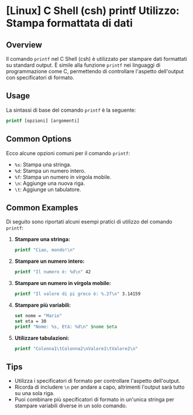 # [Linux] C Shell (csh) printf Utilizzo: Stampa formattata di dati

## Overview
Il comando `printf` nel C Shell (csh) è utilizzato per stampare dati formattati su standard output. È simile alla funzione `printf` nei linguaggi di programmazione come C, permettendo di controllare l'aspetto dell'output con specificatori di formato.

## Usage
La sintassi di base del comando `printf` è la seguente:

```csh
printf [opzioni] [argomenti]
```

## Common Options
Ecco alcune opzioni comuni per il comando `printf`:

- `%s`: Stampa una stringa.
- `%d`: Stampa un numero intero.
- `%f`: Stampa un numero in virgola mobile.
- `\n`: Aggiunge una nuova riga.
- `\t`: Aggiunge un tabulatore.

## Common Examples
Di seguito sono riportati alcuni esempi pratici di utilizzo del comando `printf`:

1. **Stampare una stringa:**
   ```csh
   printf "Ciao, mondo!\n"
   ```

2. **Stampare un numero intero:**
   ```csh
   printf "Il numero è: %d\n" 42
   ```

3. **Stampare un numero in virgola mobile:**
   ```csh
   printf "Il valore di pi greco è: %.2f\n" 3.14159
   ```

4. **Stampare più variabili:**
   ```csh
   set nome = "Mario"
   set eta = 30
   printf "Nome: %s, Età: %d\n" $nome $eta
   ```

5. **Utilizzare tabulazioni:**
   ```csh
   printf "Colonna1\tColonna2\nValore1\tValore2\n"
   ```

## Tips
- Utilizza i specificatori di formato per controllare l'aspetto dell'output.
- Ricorda di includere `\n` per andare a capo, altrimenti l'output sarà tutto su una sola riga.
- Puoi combinare più specificatori di formato in un'unica stringa per stampare variabili diverse in un solo comando.